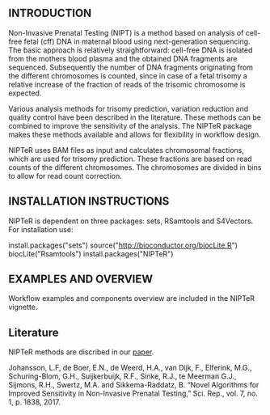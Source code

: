 INTRODUCTION
------------

Non-Invasive Prenatal Testing (NIPT) is a method based on analysis of cell-free fetal (cff) DNA in maternal blood using next-generation sequencing. The basic approach is relatively straightforward: cell-free DNA is isolated from the mothers blood plasma and the obtained DNA fragments are sequenced. Subsequently the number of DNA fragments originating from the different chromosomes is counted, since in case of a fetal trisomy a relative increase of the fraction of reads of the trisomic chromosome is expected.

Various analysis methods for trisomy prediction, variation reduction and quality control have been described in the literature. These methods can be combined to improve the sensitivity of the analysis. The NIPTeR package makes these methods available and allows for flexibility in workflow design.

NIPTeR uses BAM files as input and calculates chromosomal fractions, which are used for trisomy prediction. These fractions are based on read counts of the different chromosomes. The chromosomes are divided in bins to allow for read count correction.

INSTALLATION INSTRUCTIONS
-------------------------

NIPTeR is dependent on three packages: sets, RSamtools and S4Vectors. For installation use:

install.packages("sets") source("<http://bioconductor.org/biocLite.R>") biocLite("Rsamtools") install.packages("NIPTeR")

EXAMPLES AND OVERVIEW
---------------------

Workflow examples and components overview are included in the NIPTeR vignette.

Literature
---------------------
NIPTeR methods are discribed in our [paper](https://www.nature.com/articles/s41598-017-02031-5).

Johansson, L.F, de Boer, E.N., de Weerd, H.A., van Dijk, F., Elferink, M.G., Schuring-Blom, G.H., Suijkerbuijk, R.F., Sinke, R.J., te Meerman G.J., Sijmons, R.H., Swertz, M.A. and Sikkema-Raddatz, B. “Novel Algorithms for Improved Sensitivity in Non-Invasive Prenatal Testing,” Sci. Rep., vol. 7, no. 1, p. 1838, 2017.
